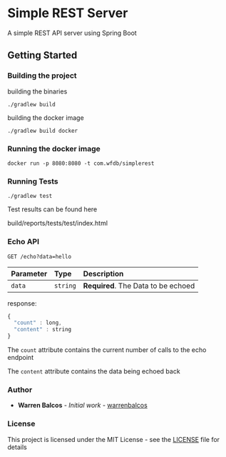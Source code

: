 # Simple REST Server

A simple REST API server using Spring Boot


## Getting Started


### Building the project

building the binaries 

```
./gradlew build
```

building the docker image

```
./gradlew build docker
```

### Running the docker image

```
docker run -p 8080:8080 -t com.wfdb/simplerest
```

### Running Tests

```
./gradlew test
```

Test results can be found here

build/reports/tests/test/index.html

### Echo API

```http
GET /echo?data=hello
```

| Parameter | Type | Description |
| :--- | :--- | :--- |
| `data` | `string` | **Required**. The Data to be echoed |


response:

```javascript
{
  "count" : long,
  "content" : string
}
```

The `count` attribute contains the current number of calls to the echo endpoint

The `content` attribute contains the data being echoed back


### Author

* **Warren Balcos** - *Initial work* - [warrenbalcos](https://github.com/warrenbalcos)

### License

This project is licensed under the MIT License - see the [LICENSE](LICENSE) file for details


